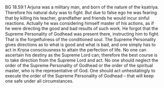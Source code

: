 BG 18.59:1	Arjuna was a military man, and born of the nature of the kṣatriya. Therefore his natural duty was to ﬁght. But due to false ego he was fearing that by killing his teacher, grandfather and friends he would incur sinful reactions. Actually he was considering himself master of his actions, as if he were directing the good and bad results of such work. He forgot that the Supreme Personality of Godhead was present there, instructing him to ﬁght. That is the forgetfulness of the conditioned soul. The Supreme Personality gives directions as to what is good and what is bad, and one simply has to act in Kṛṣṇa consciousness to attain the perfection of life. No one can ascertain his destiny as the Supreme Lord can; therefore the best course is to take direction from the Supreme Lord and act. No one should neglect the order of the Supreme Personality of Godhead or the order of the spiritual master, who is the representative of God. One should act unhesitatingly to execute the order of the Supreme Personality of Godhead – that will keep one safe under all circumstances.
